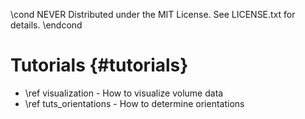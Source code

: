 \cond NEVER
Distributed under the MIT License.
See LICENSE.txt for details.
\endcond
# Tutorials {#tutorials}

- \ref visualization - How to visualize volume data
- \ref tuts_orientations - How to determine orientations
